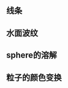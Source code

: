 ## 线条
<preview path="../demo/babylon/shader1/shaderLine.vue"></preview>

## 水面波纹
<preview path="../demo/babylon/shader1/shaderWaterRipples.vue"></preview>

## sphere的溶解
<preview path="../demo/babylon/shader1/shaderSphereDissolve.vue"></preview>

## 粒子的颜色变换
<preview path="../demo/babylon/shader1/shaderParticle.vue"></preview>